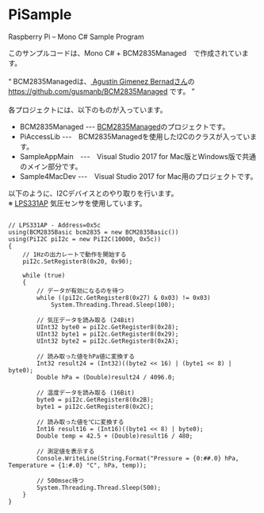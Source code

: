 # PiSample
Raspberry Pi – Mono C# Sample Program

このサンプルコードは、Mono C# + BCM2835Managed　で作成されています。<br/>
<br/>
<q>
BCM2835Managedは、<a href="https://github.com/gusmanb"> Agustín Gimenez Bernadさん</a>の<a href="https://github.com/gusmanb/BCM2835Managed">https://github.com/gusmanb/BCM2835Managed</a> です。
</q>
<br/>
<br/>
各プロジェクトには、以下のものが入っています。<br/>
<ul>
<li>BCM2835Managed --- <a href="https://github.com/gusmanb/BCM2835Managed">BCM2835Managed</a>のプロジェクトです。</li>
<li>PiAccessLib ---　BCM2835Managedを使用したI2Cのクラスが入っています。</li>
<li>SampleAppMain　---　Visual Studio 2017 for Mac版とWindows版で共通のメイン部分です。</li>
<li>Sample4MacDev ---　Visual Studio 2017 for Mac用のプロジェクトです。</li>
</ul>

以下のように、I2Cデバイスとのやり取りを行います。<br/>
※ <a href="https://media.digikey.com/pdf/Data%20Sheets/ST%20Microelectronics%20PDFS/LPS331AP.pdf">LPS331AP</a> 気圧センサを使用しています。<br/>

<pre>
<code>
// LPS331AP - Address=0x5c
using(BCM2835Basic bcm2835 = new BCM2835Basic())
using(PiI2C piI2c = new PiI2C(10000, 0x5c))
{
    // 1Hzの出力レートで動作を開始する
    piI2c.SetRegister8(0x20, 0x90);

    while (true)
    {
        // データが有効になるのを待つ
        while ((piI2c.GetRegister8(0x27) & 0x03) != 0x03)
            System.Threading.Thread.Sleep(100);

        // 気圧データを読み取る (24Bit)
        UInt32 byte0 = piI2c.GetRegister8(0x28);
        UInt32 byte1 = piI2c.GetRegister8(0x29);
        UInt32 byte2 = piI2c.GetRegister8(0x2A);

        // 読み取った値をhPa値に変換する
        Int32 result24 = (Int32)((byte2 << 16) | (byte1 << 8) | byte0);
        Double hPa = (Double)result24 / 4096.0;

        // 温度データを読み取る (16Bit)
        byte0 = piI2c.GetRegister8(0x2B);
        byte1 = piI2c.GetRegister8(0x2C);

        // 読み取った値を℃に変換する
        Int16 result16 = (Int16)((byte1 << 8) | byte0);
        Double temp = 42.5 + (Double)result16 / 480;

        // 測定値を表示する
        Console.WriteLine(String.Format("Pressure = {0:##.0} hPa, Temperature = {1:#.0} °C", hPa, temp));

        // 500msec待つ
        System.Threading.Thread.Sleep(500);
    }
}
</code>
</pre>
